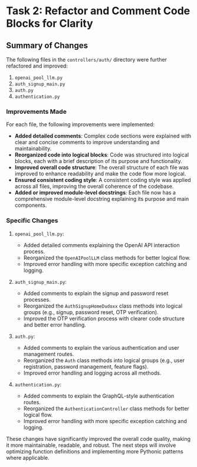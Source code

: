 # Task 2: Refactor and Comment Code Blocks for Clarity

## Summary of Changes

The following files in the `controllers/auth/` directory were further refactored and improved:

1. `openai_pool_llm.py`
2. `auth_signup_main.py`
3. `auth.py`
4. `authentication.py`

### Improvements Made

For each file, the following improvements were implemented:

- **Added detailed comments**: Complex code sections were explained with clear and concise comments to improve understanding and maintainability.
- **Reorganized code into logical blocks**: Code was structured into logical blocks, each with a brief description of its purpose and functionality.
- **Improved overall code structure**: The overall structure of each file was improved to enhance readability and make the code flow more logical.
- **Ensured consistent coding style**: A consistent coding style was applied across all files, improving the overall coherence of the codebase.
- **Added or improved module-level docstrings**: Each file now has a comprehensive module-level docstring explaining its purpose and main components.

### Specific Changes

1. `openai_pool_llm.py`:
   - Added detailed comments explaining the OpenAI API interaction process.
   - Reorganized the `OpenAIPoolLLM` class methods for better logical flow.
   - Improved error handling with more specific exception catching and logging.

2. `auth_signup_main.py`:
   - Added comments to explain the signup and password reset processes.
   - Reorganized the `AuthSignupHomeDudoxx` class methods into logical groups (e.g., signup, password reset, OTP verification).
   - Improved the OTP verification process with clearer code structure and better error handling.

3. `auth.py`:
   - Added comments to explain the various authentication and user management routes.
   - Reorganized the `Auth` class methods into logical groups (e.g., user registration, password management, feature flags).
   - Improved error handling and logging across all methods.

4. `authentication.py`:
   - Added comments to explain the GraphQL-style authentication routes.
   - Reorganized the `AuthenticationController` class methods for better logical flow.
   - Improved error handling with more specific exception catching and logging.

These changes have significantly improved the overall code quality, making it more maintainable, readable, and robust. The next steps will involve optimizing function definitions and implementing more Pythonic patterns where applicable.